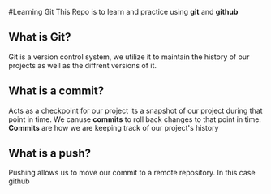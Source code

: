 #Learning Git
This Repo is to learn and practice using **git** and **github** 

## What is Git?
Git is a version control system, we utilize it to maintain the history of our projects as well as the diffrent versions of it. 

## What is a commit? 
Acts as a checkpoint for our project its a snapshot of our project during that point in time. We canuse **commits** to roll back changes to that point in time. **Commits** are how we are keeping track of our project's history

## What is a push?
Pushing allows us to move our commit to a remote repository. In this case github